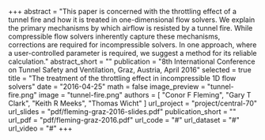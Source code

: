 +++
abstract = "This paper is concerned with the throttling effect of a tunnel fire and how it is treated in one-dimensional flow solvers. We explain the primary mechanisms by which airflow is resisted by a tunnel fire. While compressible flow solvers inherently capture these mechanisms, corrections are required for incompressible solvers. In one approach, where a user-controlled parameter is required, we suggest a method for its reliable calculation."
abstract_short = ""
publication = "8th International Conference on Tunnel Safety and Ventilation, Graz, Austria, April 2016"
selected = true
title = "The treatment of the throttling effect in incompressible 1D flow solvers"
date = "2016-04-25"
math = false
image_preview = "tunnel-fire.png"
image = "tunnel-fire.png"
authors = [
  "Conor F Fleming",
  "Gary T Clark",
  "Keith R Meeks",
  "Thomas Wicht"
]
url_project = "project/central-70"
url_slides = "pdf/fleming-graz-2016-slides.pdf"
publication_short = ""
url_pdf = "pdf/fleming-graz-2016.pdf"
url_code = "#"
url_dataset = "#"
url_video = "#"
+++
